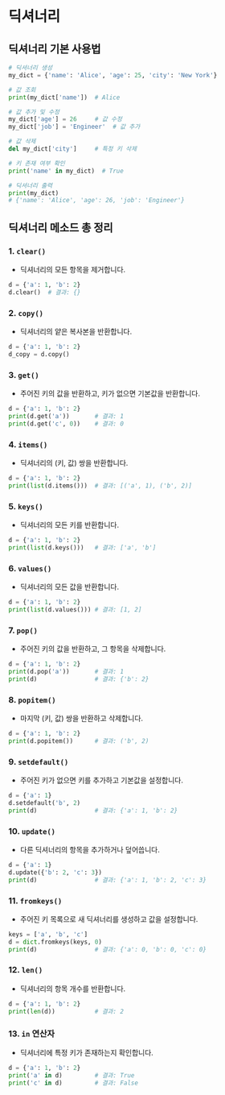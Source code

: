 # 딕셔너리

## 딕셔너리 기본 사용법

```python
# 딕셔너리 생성
my_dict = {'name': 'Alice', 'age': 25, 'city': 'New York'}

# 값 조회
print(my_dict['name'])  # Alice

# 값 추가 및 수정
my_dict['age'] = 26     # 값 수정
my_dict['job'] = 'Engineer'  # 값 추가

# 값 삭제
del my_dict['city']     # 특정 키 삭제

# 키 존재 여부 확인
print('name' in my_dict)  # True

# 딕셔너리 출력
print(my_dict)
# {'name': 'Alice', 'age': 26, 'job': 'Engineer'}
```

## 딕셔너리 메소드 총 정리

### 1. **`clear()`**
   - 딕셔너리의 모든 항목을 제거합니다.
   ```python
   d = {'a': 1, 'b': 2}
   d.clear()  # 결과: {}
   ```

### 2. **`copy()`**
   - 딕셔너리의 얕은 복사본을 반환합니다.
   ```python
   d = {'a': 1, 'b': 2}
   d_copy = d.copy()
   ```

### 3. **`get()`**
   - 주어진 키의 값을 반환하고, 키가 없으면 기본값을 반환합니다.
   ```python
   d = {'a': 1, 'b': 2}
   print(d.get('a'))       # 결과: 1
   print(d.get('c', 0))    # 결과: 0
   ```

### 4. **`items()`**
   - 딕셔너리의 (키, 값) 쌍을 반환합니다.
   ```python
   d = {'a': 1, 'b': 2}
   print(list(d.items()))  # 결과: [('a', 1), ('b', 2)]
   ```

### 5. **`keys()`**
   - 딕셔너리의 모든 키를 반환합니다.
   ```python
   d = {'a': 1, 'b': 2}
   print(list(d.keys()))   # 결과: ['a', 'b']
   ```

### 6. **`values()`**
   - 딕셔너리의 모든 값을 반환합니다.
   ```python
   d = {'a': 1, 'b': 2}
   print(list(d.values())) # 결과: [1, 2]
   ```

### 7. **`pop()`**
   - 주어진 키의 값을 반환하고, 그 항목을 삭제합니다.
   ```python
   d = {'a': 1, 'b': 2}
   print(d.pop('a'))       # 결과: 1
   print(d)                # 결과: {'b': 2}
   ```

### 8. **`popitem()`**
   - 마지막 (키, 값) 쌍을 반환하고 삭제합니다.
   ```python
   d = {'a': 1, 'b': 2}
   print(d.popitem())      # 결과: ('b', 2)
   ```

### 9. **`setdefault()`**
   - 주어진 키가 없으면 키를 추가하고 기본값을 설정합니다.
   ```python
   d = {'a': 1}
   d.setdefault('b', 2)
   print(d)                # 결과: {'a': 1, 'b': 2}
   ```

### 10. **`update()`**
   - 다른 딕셔너리의 항목을 추가하거나 덮어씁니다.
   ```python
   d = {'a': 1}
   d.update({'b': 2, 'c': 3})
   print(d)                # 결과: {'a': 1, 'b': 2, 'c': 3}
   ```

### 11. **`fromkeys()`**
   - 주어진 키 목록으로 새 딕셔너리를 생성하고 값을 설정합니다.
   ```python
   keys = ['a', 'b', 'c']
   d = dict.fromkeys(keys, 0)
   print(d)                # 결과: {'a': 0, 'b': 0, 'c': 0}
   ```

### 12. **`len()`**
   - 딕셔너리의 항목 개수를 반환합니다.
   ```python
   d = {'a': 1, 'b': 2}
   print(len(d))           # 결과: 2
   ```

### 13. **`in` 연산자**
   - 딕셔너리에 특정 키가 존재하는지 확인합니다.
   ```python
   d = {'a': 1, 'b': 2}
   print('a' in d)         # 결과: True
   print('c' in d)         # 결과: False
   ```

